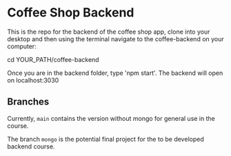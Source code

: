 # Coffee Shop Backend

This is the repo for the backend of the coffee shop app, clone into your desktop and then using the terminal navigate to the coffee-backend on your computer:

cd YOUR_PATH/coffee-backend

Once you are in the backend folder, type 'npm start'. The backend will open on localhost:3030


## Branches

Currently, `main` contains the version without mongo for general use in the course.

The branch `mongo` is the potential final project for the to be developed backend course. 
